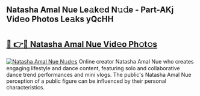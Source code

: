 ## Natasha Amal Nue Le𝚊k𝚎d N𝚞𝚍e - Part-AKj Vid𝚎o Photos Le𝚊ks yQcHH

# <h2><a href="http://fb9lpd.evod.top/?m=Natasha+Amal+Nue">🔗 👉🔴 Natasha Amal Nue Vid𝚎o Ph𝚘t𝚘s</a></h2>

[![Natasha Amal Nue N𝚞d𝚎s](https://i.imgur.com/8V9OHl7.gif)](http://fb9lpd.evod.top/?m=Natasha+Amal+Nue)
Online creator Natasha Amal Nue who creates engaging lifestyle and dance content, featuring solo and collaborative dance trend performances and mini vlogs. The public's Natasha Amal Nue perception of a public figure can be influenced by their personal characteristics. 
